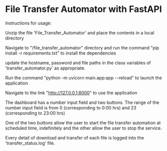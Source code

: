 # File Transfer Automator with FastAPI

Instructions for usage:

Unzip the file 'File_Transfer_Automator' and place the contents in a local directory

Navigate to "/file_transfer_automator" directory and run the command "pip install -r requirements.txt" to install the dependencies

update the hostname, password and file paths in the class variables of 'transfer_automator.py' as appropriate. 

Run the command "python -m uvicorn main.app:app --reload" to launch the application

Navigate to the link "http://127.0.0.1:8000" to use the application

The dashboard has a number input field and two buttons. The range of the number input field is from 0 (corresponding to 0:00 hrs) and 23 (corresponding to 23:00 hrs)

One of the two buttons allow the user to start the file transfer automation at scheduled time, indefinitely and the other allow the user to stop the service.

Every detail of download and transfer of each file is logged into the 'transfer_status.log' file.
